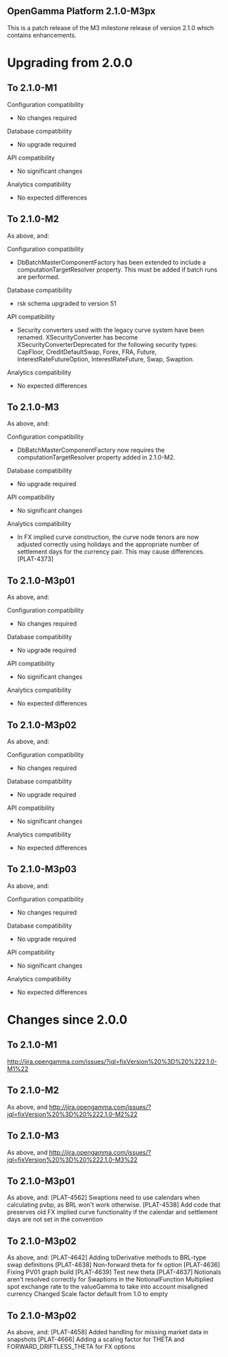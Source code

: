 OpenGamma Platform 2.1.0-M3px
---------------------------

This is a patch release of the M3 milestone release of version 2.1.0 which contains enhancements.


Upgrading from 2.0.0
====================

To 2.1.0-M1
-----------

Configuration compatibility
- No changes required

Database compatibility
- No upgrade required

API compatibility
- No significant changes

Analytics compatibility
- No expected differences

To 2.1.0-M2
-----------
As above, and:

Configuration compatibility
- DbBatchMasterComponentFactory has been extended to include a computationTargetResolver property. This must be added if batch runs are performed.

Database compatibility
- rsk schema upgraded to version 51

API compatibility
- Security converters used with the legacy curve system have been renamed. XSecurityConverter has become XSecurityConverterDeprecated for the following security types: CapFloor, CreditDefaultSwap, Forex, FRA, Future, InterestRateFutureOption, InterestRateFuture, Swap, Swaption.

Analytics compatibility
- No expected differences

To 2.1.0-M3
-----------
As above, and:

Configuration compatibility
- DbBatchMasterComponentFactory now requires the computationTargetResolver property added in 2.1.0-M2.

Database compatibility
- No upgrade required

API compatibility
- No significant changes

Analytics compatibility
- In FX implied curve construction, the curve node tenors are now adjusted correctly using holidays and the appropriate number of settlement days for the currency pair. This may cause differences. [PLAT-4373]

To 2.1.0-M3p01
-----------
As above, and:

Configuration compatibility
- No changes required

Database compatibility
- No upgrade required

API compatibility
- No significant changes

Analytics compatibility
- No expected differences

To 2.1.0-M3p02
-----------
As above, and:

Configuration compatibility
- No changes required

Database compatibility
- No upgrade required

API compatibility
- No significant changes

Analytics compatibility
- No expected differences

To 2.1.0-M3p03
-----------
As above, and:

Configuration compatibility
- No changes required

Database compatibility
- No upgrade required

API compatibility
- No significant changes

Analytics compatibility
- No expected differences


Changes since 2.0.0
===================

To 2.1.0-M1
-----------
http://jira.opengamma.com/issues/?jql=fixVersion%20%3D%20%222.1.0-M1%22

To 2.1.0-M2
-----------
As above, and http://jira.opengamma.com/issues/?jql=fixVersion%20%3D%20%222.1.0-M2%22

To 2.1.0-M3
-----------
As above, and http://jira.opengamma.com/issues/?jql=fixVersion%20%3D%20%222.1.0-M3%22

To 2.1.0-M3p01
------------
As above, and:
 [PLAT-4562] Swaptions need to use calendars when calculating pvbp, as BRL won't work otherwise.
 [PLAT-4538] Add code that preserves old FX implied curve functionality if the calendar and settlement days are not set in the convention

To 2.1.0-M3p02
------------
As above, and:
[PLAT-4642] Adding toDerivative methods to BRL-type swap definitions
[PLAT-4638] Non-forward theta for fx option
[PLAT-4636] Fixing PV01 graph build
[PLAT-4639] Test new theta
[PLAT-4637] Notionals aren't resolved correctly for Swaptions in the NotionalFunction
Multiplied spot exchange rate to the valueGamma to take into account misaligned currency
Changed Scale factor default from 1.0 to empty

To 2.1.0-M3p02
------------
As above, and:
 [PLAT-4658] Added handling for missing market data in snapshots
 [PLAT-4666] Adding a scaling factor for THETA and FORWARD_DRIFTLESS_THETA for FX options

